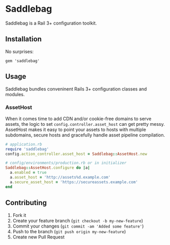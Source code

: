 # Saddlebag

Saddlebag is a Rail 3+ configuration toolkit.

## Installation

No surprises:

    gem 'saddlebag'

## Usage

Saddlebag bundles conveninent Rails 3+ configuration classes and modules.

### AssetHost

When it comes time to add CDN and/or cookie-free domains to serve assets,
the logic to set `config.controller.asset_host` can get pretty messy. AssetHost
makes it easy to point your assets to hosts with multiple subdomains, secure hosts
and gracefully handle asset pipeline compilation.

```ruby
# application.rb
require 'saddlebag'
config.action_controller.asset_host = Saddlebag::AssetHost.new

# config/environments/production.rb or in initializer
Saddlebag::AssetHost.configure do |a|
  a.enabled = true
  a.asset_host = 'http://assets%d.example.com'
  a.secure_asset_host = 'https://secureassets.example.com'
end
```

## Contributing

1. Fork it
2. Create your feature branch (`git checkout -b my-new-feature`)
3. Commit your changes (`git commit -am 'Added some feature'`)
4. Push to the branch (`git push origin my-new-feature`)
5. Create new Pull Request
